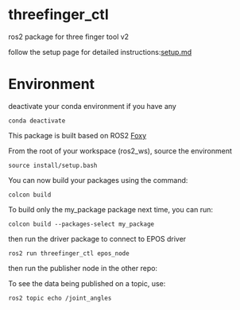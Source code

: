 # threefinger_ctl
ros2 package for three finger tool v2

follow the setup page for detailed instructions:[setup.md](https://github.com/moe-sani/threefinger_ctl/docs/setup.md)

# Environment

deactivate your conda environment if you have any

```
conda deactivate
```

This package is built based on ROS2 [Foxy](https://docs.ros.org/en/foxy/Tutorials/Beginner-CLI-Tools/Configuring-ROS2-Environment.html)

From the root of your workspace (ros2_ws), source the environment
```
source install/setup.bash
```

You can now build your packages using the command:
```
colcon build
```

To build only the my_package package next time, you can run:

```console
colcon build --packages-select my_package
```


then run the driver package to connect to EPOS driver

```
ros2 run threefinger_ctl epos_node
```

then run the publisher node in the other repo:



To see the data being published on a topic, use:

```
ros2 topic echo /joint_angles
```